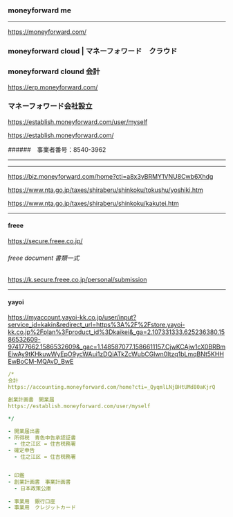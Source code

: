 ### moneyforward me
---
https://moneyforward.com/


### moneyforward cloud | マネーフォワード　クラウド

### moneyforward clound 会計
https://erp.moneyforward.com/

### マネーフォワード会社設立
https://establish.moneyforward.com/user/myself

https://establish.moneyforward.com/

######　事業者番号：8540-3962


---
---


https://biz.moneyforward.com/home?cti=a8x3yBRMY1VNU8Cwb6Xhdg


https://www.nta.go.jp/taxes/shiraberu/shinkoku/tokushu/yoshiki.htm

https://www.nta.go.jp/taxes/shiraberu/shinkoku/kakutei.htm



---
#### freee
https://secure.freee.co.jp/
###### freee document 書類一式
https://k.secure.freee.co.jp/personal/submission

---
#### yayoi
https://myaccount.yayoi-kk.co.jp/user/input?service_id=kakin&redirect_url=https%3A%2F%2Fstore.yayoi-kk.co.jp%2Fplan%3Fproduct_id%3Dkaikei&_ga=2.107331333.625236380.1586532609-974177662.1586532609&_gac=1.148587077.1586611157.CjwKCAjw1cX0BRBmEiwAy9tKHkuwWyEpO9ycWAui1zDQiATkZcWubCGlwn0Itzq1bLmqBNt5KHHEwBoCM-MQAvD_BwE

```.yml
/* 
会計
https://accounting.moneyforward.com/home?cti=_QyqmlLNjBHtUMd80aKjrQ

創業計画書　開業届　
https://establish.moneyforward.com/user/myself

*/

- 開業届出書
- 所得税　青色申告承認証書
  - 住之江区 = 住吉税務署
- 確定申告
  - 住之江区 = 住吉税務署


- 印鑑
- 創業計画書　事業計画書
  - 日本政策公庫
  
- 事業用　銀行口座
- 事業用　クレジットカード

```

```
```

```
```

```
```



